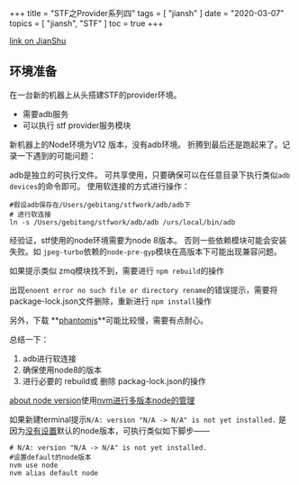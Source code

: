 +++
title = "STF之Provider系列四"
tags = [
    "jiansh"
]
date = "2020-03-07"
topics = [
    "jiansh",
    "STF"
]
toc = true
+++



[link on JianShu](https://www.jianshu.com/p/a3a1740dff18)

## 环境准备 

在一台新的机器上从头搭建STF的provider环境。 

- 需要adb服务
- 可以执行 stf provider服务模块

新机器上的Node环境为V12 版本，没有adb环境。 折腾到最后还是跑起来了。记录一下遇到的可能问题：

adb是独立的可执行文件。 可共享使用，只要确保可以在任意目录下执行类似`adb devices`的命令即可。 使用软连接的方式进行操作：
```
#假设adb保存在/Users/gebitang/stfwork/adb/adb下
# 进行软连接
ln -s /Users/gebitang/stfwork/adb/adb /urs/local/bin/adb
``` 

经验证，stf使用的node环境需要为node 8版本。 否则一些依赖模块可能会安装失败。如 `jpeg-turbo`依赖的`node-pre-gyp`模块在高版本下可能出现兼容问题。 

如果提示类似 zmq模块找不到，需要进行 `npm rebuild`的操作

出现`enoent error no such file or directory rename`的错误提示，需要将 package-lock.json文件删除，重新进行 `npm install`操作

另外，下载 **[phantomjs](https://github.com/Medium/phantomjs)**可能比较慢，需要有点耐心。 

总结一下：
1. adb进行软连接
2. 确保使用node8的版本
3. 进行必要的 rebuild或 删除 packag-lock.json的操作

[about node version](https://nodesource.com/blog/understanding-how-node-js-release-lines-work/)使用[nvm进行多版本node的管理](https://segmentfault.com/a/1190000010252661)

如果新建terminal提示`N/A: version "N/A -> N/A" is not yet installed.`
是因为[没有设置](https://stackoverflow.com/a/52305468/1087122)默认的node版本，可执行类似如下脚步——
```
# N/A: version "N/A -> N/A" is not yet installed.
#设置default的node版本
nvm use node 
nvm alias default node 
```

